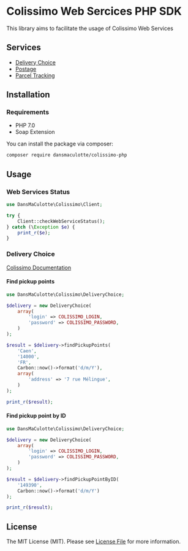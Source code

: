 # Colissimo Web Sercices PHP SDK

This library aims to facilitate the usage of Colissimo Web Services

## Services

- [Delivery Choice](https://www.colissimo.entreprise.laposte.fr/system/files/imagescontent/docs/spec_ws_livraison.pdf)
- [Postage](https://www.colissimo.entreprise.laposte.fr/system/files/imagescontent/docs/spec_ws_affranchissement.pdf)
- [Parcel Tracking](https://www.colissimo.entreprise.laposte.fr/system/files/imagescontent/docs/spec_ws_suivi.pdf)

## Installation

### Requirements

- PHP 7.0
- Soap Extension

You can install the package via composer:

``` bash
composer require dansmaculotte/colissimo-php
```

## Usage

### Web Services Status

```php
use DansMaCulotte\Colissimo\Client;

try {
    Client::checkWebServiceStatus();
} catch (\Exception $e) {
    print_r($e);
}
```

### Delivery Choice

[Colissimo Documentation](https://www.colissimo.entreprise.laposte.fr/system/files/imagescontent/docs/spec_ws_livraison.pdf
)

#### Find pickup points

```php
use DansMaCulotte\Colissimo\DeliveryChoice;

$delivery = new DeliveryChoice(
    array(
        'login' => COLISSIMO_LOGIN,
        'password' => COLISSIMO_PASSWORD,
    )
);

$result = $delivery->findPickupPoints(
    'Caen',
    '14000',
    'FR',
    Carbon::now()->format('d/m/Y'),
    array(
        'address' => '7 rue Mélingue',
    )
);

print_r($result);
```

#### Find pickup point by ID

```php
use DansMaCulotte\Colissimo\DeliveryChoice;

$delivery = new DeliveryChoice(
    array(
        'login' => COLISSIMO_LOGIN,
        'password' => COLISSIMO_PASSWORD,
    )
);

$result = $delivery->findPickupPointByID(
    '149390',
    Carbon::now()->format('d/m/Y')
);

print_r($result);
```

## License

The MIT License (MIT). Please see [License File](LICENSE.md) for more information.
